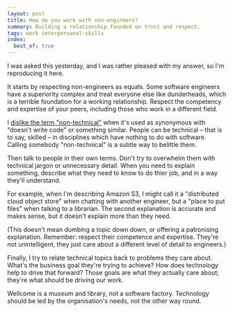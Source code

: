 ```yaml
---
layout: post
title: How do you work with non-engineers?
summary: Building a relationship founded on trust and respect.
tags: work interpersonal-skills
index:
  best_of: true
---
```


I was asked this yesterday, and I was rather pleased with my answer, so I'm reproducing it here.

It starts by respecting non-engineers as equals.
Some software engineers have a superiority complex and treat everyone else like dunderheads, which is a terrible foundation for a working relationship.
Respect the competency and expertise of your peers, including those who work in a different field.

I [dislike the term "non-technical"][non_technical] when it's used as synonymous with "doesn't write code" or something similar.
People can be technical – that is to say, skilled – in disciplines which have nothing to do with software.
Calling somebody "non-technical" is a subtle way to belittle them.

Then talk to people in their own terms.
Don't try to overwhelm them with technical jargon or unnecessary detail.
When you need to explain something, describe what they need to know to do thier job, and in a way they'll understand.

For example, when I'm describing Amazon S3, I might call it a "distributed cloud object store" when chatting with another engineer, but a "place to put files" when talking to a librarian.
The second explanation is accurate and makes sense, but it doesn't explain more than they need.

(This doesn't mean dumbing a topic down down, or offering a patronising explanation.
Remember: respect their competence and expertise.
They're not unintelligent, they just care about a different level of detail to engineers.)

Finally, I try to relate technical topics back to problems they care about.
What's the business goal they're trying to achieve?
How does technology help to drive that forward?
Those goals are what they actually care about; they're what should be driving our work.

Wellcome is a museum and library, not a software factory.
Technology should be led by the organisation's needs, not the other way round.

[non_technical]: /2020/11/non-technical-users/
